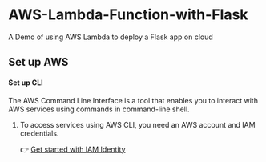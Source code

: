 # AWS-Lambda-Function-with-Flask
A Demo of using AWS Lambda to deploy a Flask app on cloud

## Set up AWS
#### Set up CLI
The AWS Command Line Interface is a tool that enables you to interact with AWS services using commands in command-line shell.
1. To access services using AWS CLI, you need an AWS account and IAM credentials.

   :point_right: [Get started with IAM Identity](https://docs.aws.amazon.com/cli/latest/userguide/getting-started-prereqs.html)


